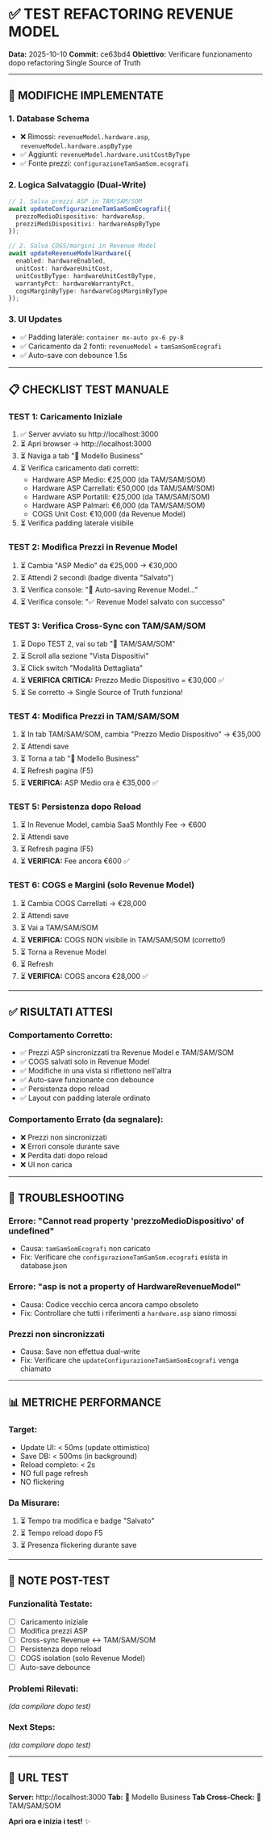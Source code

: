 # ✅ TEST REFACTORING REVENUE MODEL

**Data:** 2025-10-10
**Commit:** ce63bd4
**Obiettivo:** Verificare funzionamento dopo refactoring Single Source of Truth

---

## 🎯 **MODIFICHE IMPLEMENTATE**

### **1. Database Schema**
- ❌ Rimossi: `revenueModel.hardware.asp`, `revenueModel.hardware.aspByType`
- ✅ Aggiunti: `revenueModel.hardware.unitCostByType`
- ✅ Fonte prezzi: `configurazioneTamSamSom.ecografi`

### **2. Logica Salvataggio (Dual-Write)**
```typescript
// 1. Salva prezzi ASP in TAM/SAM/SOM
await updateConfigurazioneTamSamSomEcografi({
  prezzoMedioDispositivo: hardwareAsp,
  prezziMediDispositivi: hardwareAspByType
});

// 2. Salva COGS/margini in Revenue Model
await updateRevenueModelHardware({
  enabled: hardwareEnabled,
  unitCost: hardwareUnitCost,
  unitCostByType: hardwareUnitCostByType,
  warrantyPct: hardwareWarrantyPct,
  cogsMarginByType: hardwareCogsMarginByType
});
```

### **3. UI Updates**
- ✅ Padding laterale: `container mx-auto px-6 py-8`
- ✅ Caricamento da 2 fonti: `revenueModel` + `tamSamSomEcografi`
- ✅ Auto-save con debounce 1.5s

---

## 📋 **CHECKLIST TEST MANUALE**

### **TEST 1: Caricamento Iniziale**
1. ✅ Server avviato su http://localhost:3000
2. ⏳ Apri browser → http://localhost:3000
3. ⏳ Naviga a tab "💼 Modello Business"
4. ⏳ Verifica caricamento dati corretti:
   - Hardware ASP Medio: €25,000 (da TAM/SAM/SOM)
   - Hardware ASP Carrellati: €50,000 (da TAM/SAM/SOM)
   - Hardware ASP Portatili: €25,000 (da TAM/SAM/SOM)
   - Hardware ASP Palmari: €6,000 (da TAM/SAM/SOM)
   - COGS Unit Cost: €10,000 (da Revenue Model)
5. ⏳ Verifica padding laterale visibile

### **TEST 2: Modifica Prezzi in Revenue Model**
1. ⏳ Cambia "ASP Medio" da €25,000 → €30,000
2. ⏳ Attendi 2 secondi (badge diventa "Salvato")
3. ⏳ Verifica console: "💾 Auto-saving Revenue Model..."
4. ⏳ Verifica console: "✅ Revenue Model salvato con successo"

### **TEST 3: Verifica Cross-Sync con TAM/SAM/SOM**
1. ⏳ Dopo TEST 2, vai su tab "🎯 TAM/SAM/SOM"
2. ⏳ Scroll alla sezione "Vista Dispositivi"
3. ⏳ Click switch "Modalità Dettagliata"
4. ⏳ **VERIFICA CRITICA:** Prezzo Medio Dispositivo = €30,000 ✅
5. ⏳ Se corretto → Single Source of Truth funziona!

### **TEST 4: Modifica Prezzi in TAM/SAM/SOM**
1. ⏳ In tab TAM/SAM/SOM, cambia "Prezzo Medio Dispositivo" → €35,000
2. ⏳ Attendi save
3. ⏳ Torna a tab "💼 Modello Business"
4. ⏳ Refresh pagina (F5)
5. ⏳ **VERIFICA:** ASP Medio ora è €35,000 ✅

### **TEST 5: Persistenza dopo Reload**
1. ⏳ In Revenue Model, cambia SaaS Monthly Fee → €600
2. ⏳ Attendi save
3. ⏳ Refresh pagina (F5)
4. ⏳ **VERIFICA:** Fee ancora €600 ✅

### **TEST 6: COGS e Margini (solo Revenue Model)**
1. ⏳ Cambia COGS Carrellati → €28,000
2. ⏳ Attendi save
3. ⏳ Vai a TAM/SAM/SOM
4. ⏳ **VERIFICA:** COGS NON visibile in TAM/SAM/SOM (corretto!)
5. ⏳ Torna a Revenue Model
6. ⏳ Refresh
7. ⏳ **VERIFICA:** COGS ancora €28,000 ✅

---

## ✅ **RISULTATI ATTESI**

### **Comportamento Corretto:**
- ✅ Prezzi ASP sincronizzati tra Revenue Model e TAM/SAM/SOM
- ✅ COGS salvati solo in Revenue Model
- ✅ Modifiche in una vista si riflettono nell'altra
- ✅ Auto-save funzionante con debounce
- ✅ Persistenza dopo reload
- ✅ Layout con padding laterale ordinato

### **Comportamento Errato (da segnalare):**
- ❌ Prezzi non sincronizzati
- ❌ Errori console durante save
- ❌ Perdita dati dopo reload
- ❌ UI non carica

---

## 🐛 **TROUBLESHOOTING**

### **Errore: "Cannot read property 'prezzoMedioDispositivo' of undefined"**
- Causa: `tamSamSomEcografi` non caricato
- Fix: Verificare che `configurazioneTamSamSom.ecografi` esista in database.json

### **Errore: "asp is not a property of HardwareRevenueModel"**
- Causa: Codice vecchio cerca ancora campo obsoleto
- Fix: Controllare che tutti i riferimenti a `hardware.asp` siano rimossi

### **Prezzi non sincronizzati**
- Causa: Save non effettua dual-write
- Fix: Verificare che `updateConfigurazioneTamSamSomEcografi` venga chiamato

---

## 📊 **METRICHE PERFORMANCE**

### **Target:**
- Update UI: < 50ms (update ottimistico)
- Save DB: < 500ms (in background)
- Reload completo: < 2s
- NO full page refresh
- NO flickering

### **Da Misurare:**
1. ⏳ Tempo tra modifica e badge "Salvato"
2. ⏳ Tempo reload dopo F5
3. ⏳ Presenza flickering durante save

---

## 📝 **NOTE POST-TEST**

### **Funzionalità Testate:**
- [ ] Caricamento iniziale
- [ ] Modifica prezzi ASP
- [ ] Cross-sync Revenue ↔ TAM/SAM/SOM
- [ ] Persistenza dopo reload
- [ ] COGS isolation (solo Revenue Model)
- [ ] Auto-save debounce

### **Problemi Rilevati:**
_(da compilare dopo test)_

### **Next Steps:**
_(da compilare dopo test)_

---

## 🚀 **URL TEST**

**Server:** http://localhost:3000
**Tab:** 💼 Modello Business
**Tab Cross-Check:** 🎯 TAM/SAM/SOM

**Apri ora e inizia i test!** ✨
